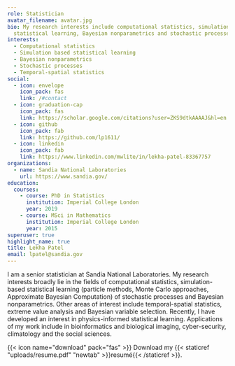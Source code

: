 ```yaml
---
role: Statistician
avatar_filename: avatar.jpg
bio: My research interests include computational statistics, simulation based
  statistical learning, Bayesian nonparametrics and stochastic processes.
interests:
  - Computational statistics
  - Simulation based statistical learning
  - Bayesian nonparametrics
  - Stochastic processes
  - Temporal-spatial statistics
social:
  - icon: envelope
    icon_pack: fas
    link: /#contact
  - icon: graduation-cap
    icon_pack: fas
    link: https://scholar.google.com/citations?user=ZKS9dtkAAAAJ&hl=en
  - icon: github
    icon_pack: fab
    link: https://github.com/lp1611/
  - icon: linkedin
    icon_pack: fab
    link: https://www.linkedin.com/mwlite/in/lekha-patel-83367757
organizations:
  - name: Sandia National Laboratories
    url: https://www.sandia.gov/
education:
  courses:
    - course: PhD in Statistics
      institution: Imperial College London
      year: 2019
    - course: MSci in Mathematics
      institution: Imperial College London
      year: 2015
superuser: true
highlight_name: true
title: Lekha Patel
email: lpatel@sandia.gov
---
```

I am a senior statistician at Sandia National Laboratories. My research interests broadly lie in the fields of computational statistics, simulation-based statistical learning (particle methods, Monte Carlo approaches, Approximate Bayesian Computation) of stochastic processes and Bayesian nonparametrics. Other areas of interest include temporal-spatial statistics, extreme value analysis and Bayesian variable selection. Recently, I have developed an interest in physics-informed statistical learning. Applications of my work include in bioinformatics and biological imaging, cyber-security, climatology and the social sciences. 

{{< icon name="download" pack="fas" >}} Download my {{< staticref "uploads/resume.pdf" "newtab" >}}resumé{{< /staticref >}}.